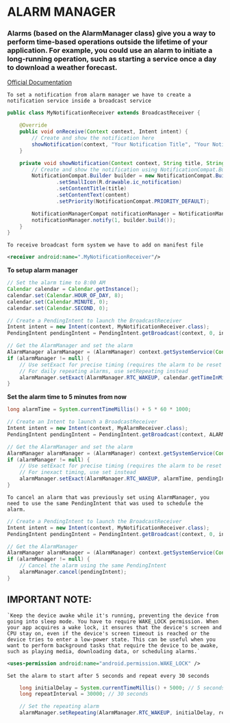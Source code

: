 # ALARM MANAGER
### Alarms (based on the AlarmManager class) give you a way to perform time-based operations outside the lifetime of your application. For example, you could use an alarm to initiate a long-running operation, such as starting a service once a day to download a weather forecast.

[Official Documentation](https://developer.android.com/training/scheduling/alarms, "Google")

`To set a notification from alarm manager we have to create a notification service inside a broadcast service`

```java
public class MyNotificationReceiver extends BroadcastReceiver {

    @Override
    public void onReceive(Context context, Intent intent) {
        // Create and show the notification here
        showNotification(context, "Your Notification Title", "Your Notification Content");
    }

    private void showNotification(Context context, String title, String content) {
        // Create and show the notification using NotificationCompat.Builder
        NotificationCompat.Builder builder = new NotificationCompat.Builder(context, "channel_id")
                .setSmallIcon(R.drawable.ic_notification)
                .setContentTitle(title)
                .setContentText(content)
                .setPriority(NotificationCompat.PRIORITY_DEFAULT);

        NotificationManagerCompat notificationManager = NotificationManagerCompat.from(context);
        notificationManager.notify(1, builder.build());
    }
}
```

`To receive broadcast form system we have to add on manifest file`

```xml
<receiver android:name=".MyNotificationReceiver"/>
```



**To setup alarm manager**

```java
// Set the alarm time to 8:00 AM
Calendar calendar = Calendar.getInstance();
calendar.set(Calendar.HOUR_OF_DAY, 8);
calendar.set(Calendar.MINUTE, 0);
calendar.set(Calendar.SECOND, 0);

// Create a PendingIntent to launch the BroadcastReceiver
Intent intent = new Intent(context, MyNotificationReceiver.class);
PendingIntent pendingIntent = PendingIntent.getBroadcast(context, 0, intent, 0);

// Get the AlarmManager and set the alarm
AlarmManager alarmManager = (AlarmManager) context.getSystemService(Context.ALARM_SERVICE);
if (alarmManager != null) {
    // Use setExact for precise timing (requires the alarm to be reset after each firing)
    // For daily repeating alarms, use setRepeating instead
    alarmManager.setExact(AlarmManager.RTC_WAKEUP, calendar.getTimeInMillis(), pendingIntent);
}
```

**Set the alarm time to 5 minutes from now**

```java
long alarmTime = System.currentTimeMillis() + 5 * 60 * 1000;

// Create an Intent to launch a BroadcastReceiver
Intent intent = new Intent(context, MyAlarmReceiver.class);
PendingIntent pendingIntent = PendingIntent.getBroadcast(context, ALARM_REQUEST_CODE, intent, PendingIntent.FLAG_UPDATE_CURRENT);

// Get the AlarmManager and set the alarm
AlarmManager alarmManager = (AlarmManager) context.getSystemService(Context.ALARM_SERVICE);
if (alarmManager != null) {
    // Use setExact for precise timing (requires the alarm to be reset after each firing)
    // For inexact timing, use set instead
    alarmManager.setExact(AlarmManager.RTC_WAKEUP, alarmTime, pendingIntent);
}
```

`To cancel an alarm that was previously set using AlarmManager, you need to use the same PendingIntent that was used to schedule the alarm.`

```java
// Create a PendingIntent to launch the BroadcastReceiver
Intent intent = new Intent(context, MyNotificationReceiver.class);
PendingIntent pendingIntent = PendingIntent.getBroadcast(context, 0, intent, 0);

// Get the AlarmManager
AlarmManager alarmManager = (AlarmManager) context.getSystemService(Context.ALARM_SERVICE);
if (alarmManager != null) {
    // Cancel the alarm using the same PendingIntent
    alarmManager.cancel(pendingIntent);
}
```

## IMPORTANT NOTE:
    `Keep the device awake while it's running, preventing the device from going into sleep mode. You have to require WAKE_LOCK permission. When your app acquires a wake lock, it ensures that the device's screen and CPU stay on, even if the device's screen timeout is reached or the device tries to enter a low-power state. This can be useful when you want to perform background tasks that require the device to be awake, such as playing media, downloading data, or scheduling alarms.`

```xml
<uses-permission android:name="android.permission.WAKE_LOCK" />
```

`Set the alarm to start after 5 seconds and repeat every 30 seconds`

```java
    long initialDelay = System.currentTimeMillis() + 5000; // 5 seconds from now
    long repeatInterval = 30000; // 30 seconds

    // Set the repeating alarm
    alarmManager.setRepeating(AlarmManager.RTC_WAKEUP, initialDelay, repeatInterval, pendingIntent);
```


    

